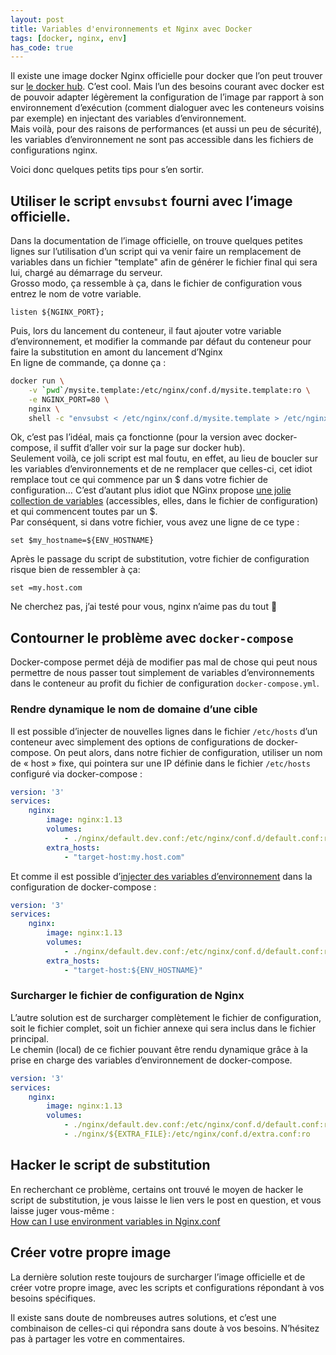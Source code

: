 ```yaml
---
layout: post
title: Variables d'environnements et Nginx avec Docker
tags: [docker, nginx, env]
has_code: true
---
```

Il existe une image docker Nginx officielle pour docker que l’on peut trouver sur [le docker hub](https://hub.docker.com/_/nginx/). C’est cool. Mais l’un des besoins courant avec docker est de pouvoir adapter légèrement la configuration de l’image par rapport à son environnement d’exécution (comment dialoguer avec les conteneurs voisins par exemple) en injectant des variables d’environnement.  
Mais voilà, pour des raisons de performances (et aussi un peu de sécurité), les variables d’environnement ne sont pas accessible dans les fichiers de configurations nginx.

Voici donc quelques petits tips pour s’en sortir.

## Utiliser le script `envsubst` fourni avec l’image officielle.

Dans la documentation de l’image officielle, on trouve quelques petites lignes sur l’utilisation d’un script qui va venir faire un remplacement de variables dans un fichier "template" afin de générer le fichier final qui sera lui, chargé au démarrage du serveur.  
Grosso modo, ça ressemble à ça, dans le fichier de configuration vous entrez le nom de votre variable.

```config
listen ${NGINX_PORT};
```

Puis, lors du lancement du conteneur, il faut ajouter votre variable d’environnement, et modifier la commande par défaut du conteneur pour faire la substitution en amont du lancement d’Nginx  
En ligne de commande, ça donne ça :

```bash
docker run \
	-v `pwd`/mysite.template:/etc/nginx/conf.d/mysite.template:ro \
	-e NGINX_PORT=80 \
	nginx \
	shell -c "envsubst < /etc/nginx/conf.d/mysite.template > /etc/nginx/conf.d/default.conf && nginx -g 'daemon off;'"
```

Ok, c’est pas l’idéal, mais ça fonctionne (pour la version avec docker-compose, il suffit d’aller voir sur la page sur docker hub).  
Seulement voilà, ce joli script est mal foutu, en effet, au lieu de boucler sur les variables d’environnements et de ne remplacer que celles-ci, cet idiot remplace tout ce qui commence par un $ dans votre fichier de configuration… C’est d’autant plus idiot que NGinx propose [une jolie collection de variables](https://nginx.org/en/docs/varindex.html) (accessibles, elles, dans le fichier de configuration) et qui commencent toutes par un $.  
Par conséquent, si dans votre fichier, vous avez une ligne de ce type :

```config
set $my_hostname=${ENV_HOSTNAME}
```

Après le passage du script de substitution, votre fichier de configuration risque bien de ressembler à ça:

```
set =my.host.com
```

Ne cherchez pas, j’ai testé pour vous, nginx n’aime pas du tout 🙁

## Contourner le problème avec `docker-compose`

Docker-compose permet déjà de modifier pas mal de chose qui peut nous permettre de nous passer tout simplement de variables d’environnements dans le conteneur au profit du fichier de configuration `docker-compose.yml`.

### Rendre dynamique le nom de domaine d’une cible

Il est possible d’injecter de nouvelles lignes dans le fichier `/etc/hosts` d’un conteneur avec simplement des options de configurations de docker-compose. On peut alors, dans notre fichier de configuration, utiliser un nom de « host » fixe, qui pointera sur une IP définie dans le fichier `/etc/hosts` configuré via docker-compose :

```yaml
version: '3'
services:
	nginx:
		image: nginx:1.13
		volumes:
			- ./nginx/default.dev.conf:/etc/nginx/conf.d/default.conf:ro
		extra_hosts:
			- "target-host:my.host.com"
```

Et comme il est possible d’[injecter des variables d’environnement](https://docs.docker.com/compose/environment-variables/) dans la configuration de docker-compose :

```yaml
version: '3'
services:
	nginx:
		image: nginx:1.13
		volumes:
			- ./nginx/default.dev.conf:/etc/nginx/conf.d/default.conf:ro
		extra_hosts:
			- "target-host:${ENV_HOSTNAME}"
```

### Surcharger le fichier de configuration de Nginx

L’autre solution est de surcharger complètement le fichier de configuration, soit le fichier complet, soit un fichier annexe qui sera inclus dans le fichier principal.  
Le chemin (local) de ce fichier pouvant être rendu dynamique grâce à la prise en charge des variables d’environnement de docker-compose.

```yaml
version: '3'
services:
	nginx:
		image: nginx:1.13
		volumes:
			- ./nginx/default.dev.conf:/etc/nginx/conf.d/default.conf:ro
			- ./nginx/${EXTRA_FILE}:/etc/nginx/conf.d/extra.conf:ro
```

## Hacker le script de substitution

En recherchant ce problème, certains ont trouvé le moyen de hacker le script de substitution, je vous laisse le lien vers le post en question, et vous laisse juger vous-même :  
[How can I use environment variables in Nginx.conf](https://serverfault.com/questions/577370/how-can-i-use-environment-variables-in-nginx-conf)

## Créer votre propre image

La dernière solution reste toujours de surcharger l’image officielle et de créer votre propre image, avec les scripts et configurations répondant à vos besoins spécifiques.  
   
Il existe sans doute de nombreuses autres solutions, et c’est une combinaison de celles-ci qui répondra sans doute à vos besoins. N’hésitez pas à partager les votre en commentaires.
